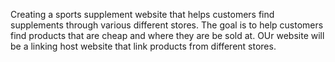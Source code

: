 Creating a sports supplement website that helps customers find supplements through various different stores. The goal is to help customers find products that are cheap and where they are be sold at. OUr website will be a linking host website that link products from different stores. 
